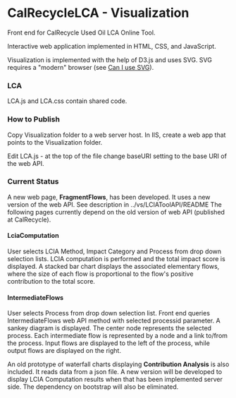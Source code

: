 CalRecycleLCA - Visualization
=============================

Front end for CalRecycle Used Oil LCA Online Tool.

Interactive web application implemented in HTML, CSS, and JavaScript. 

Visualization is implemented with the help of D3.js and uses SVG. SVG requires a "modern" browser (see [Can I use SVG](http://caniuse.com/svg)). 

### LCA

LCA.js and LCA.css contain shared code.

### How to Publish

Copy Visualization folder to a web server host. 
In IIS, create a web app that points to the Visualization folder.

Edit LCA.js - at the top of the file change baseURI setting to the base URI of the web API.

### Current Status

A new web page, **FragmentFlows**, has been developed. 
It uses a new version of the web API. See description in ../vs/LCIAToolAPI/README
The following pages currently depend on the old version of web API (published at CalRecycle).

#### LciaComputation

User selects LCIA Method, Impact Category and Process from drop down selection lists. LCIA computation is performed and the total impact score is displayed. A stacked bar chart displays the associated elementary flows, where the size of each flow is proportional to the flow's positive contribution to the total score.

#### IntermediateFlows

User selects Process from drop down selection list. Front end queries IntermediateFlows web API method with selected processid parameter. A sankey diagram is displayed. The center node represents the selected process. Each intermediate flow is represented by a node and a link to/from the process. Input flows are displayed to the left of the process, while output flows are displayed on the right.

An old prototype of waterfall charts displaying **Contribution Analysis** is also included. It reads data from a json file. 
A new version will be developed to display LCIA Computation results when that has been implemented server side. The dependency on bootstrap will also be eliminated.

